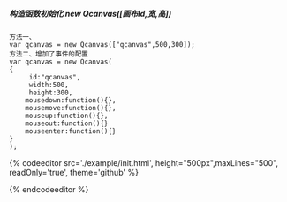 ##### 构造函数初始化 new Qcanvas\(\[画布Id,宽,高\]\)

```
方法一、
var qcanvas = new Qcanvas(["qcanvas",500,300]);
方法二、增加了事件的配置
var qcanvas = new Qcanvas(
{
     id:"qcanvas",
     width:500,
     height:300,
    mousedown:function(){},
    mousemove:function(){},
    mouseup:function(){},
    mouseout:function(){}
    mouseenter:function(){}
}
);
```

{% codeeditor   src='./example/init.html', height="500px",maxLines="500", readOnly='true', theme='github' %}

{% endcodeeditor %}

